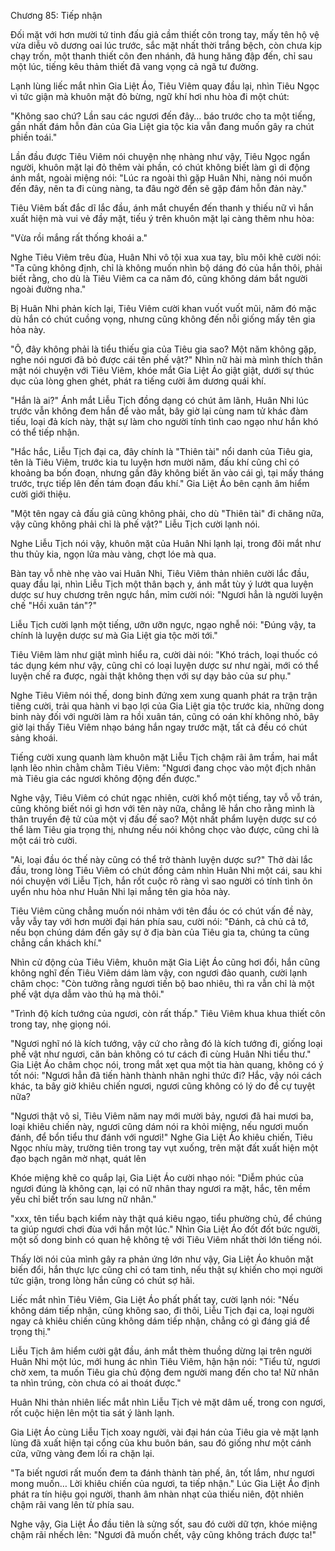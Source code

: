 




Chương 85: Tiếp nhận


Đối mặt với hơn mười tứ tinh đấu giả cầm thiết côn trong tay, mấy tên hộ vệ vừa diễu võ dương oai lúc trước, sắc mặt nhất thời trắng bệch, còn chưa kịp chạy trốn, một thanh thiết côn đen nhánh, đã hung hăng đập đến, chỉ sau một lúc, tiếng kêu thảm thiết đã vang vọng cả ngã tư đường.

Lạnh lùng liếc mắt nhìn Gia Liệt Áo, Tiêu Viêm quay đầu lại, nhìn Tiêu Ngọc vì tức giận mà khuôn mặt đỏ bừng, ngữ khí hơi nhu hòa đi một chút:

"Không sao chứ? Lần sau các ngươi đến đây… báo trước cho ta một tiếng, gần nhất đám hỗn đản của Gia Liệt gia tộc kia vẫn đang muốn gây ra chút phiền toái."

Lần đầu được Tiêu Viêm nói chuyện nhẹ nhàng như vậy, Tiêu Ngọc ngẩn người, khuôn mặt lại đỏ thêm vài phần, có chút không biết làm gì di động ánh mắt, ngoài miệng nói: "Lúc ra ngoài thì gặp Huân Nhi, nàng nói muốn đến đây, nên ta đi cùng nàng, ta đâu ngờ đến sẽ gặp đám hỗn đản này."

Tiêu Viêm bất đắc dĩ lắc đầu, ánh mắt chuyển đến thanh y thiếu nữ vì hắn xuất hiện mà vui vẻ đầy mặt, tiếu ý trên khuôn mặt lại càng thêm nhu hòa:

"Vừa rồi mắng rất thống khoái a."

Nghe Tiêu Viêm trêu đùa, Huân Nhi vô tội xua xua tay, bĩu môi khẽ cười nói: "Ta cũng không định, chỉ là không muốn nhìn bộ dáng đó của hắn thôi, phải biết rằng, cho dù là Tiêu Viêm ca ca năm đó, cũng không dám bắt người ngoài đường nha."

Bị Huân Nhi phản kích lại, Tiêu Viêm cười khan vuốt vuốt mũi, năm đó mặc dù hắn có chút cuồng vọng, nhưng cũng không đến nỗi giống mấy tên gia hỏa này.

"Ô, đây không phải là tiểu thiếu gia của Tiêu gia sao? Một năm không gặp, nghe nói ngươi đã bỏ được cái tên phế vật?" Nhìn nữ hài mà mình thích thân mật nói chuyện với Tiêu Viêm, khóe mắt Gia Liệt Áo giật giật, dưới sự thúc dục của lòng ghen ghét, phát ra tiếng cười âm dương quái khí.

"Hắn là ai?" Ánh mắt Liễu Tịch đồng dạng có chút âm lãnh, Huân Nhi lúc trước vẫn không đem hắn để vào mắt, bây giờ lại cùng nam tử khác đàm tiếu, loại đả kích này, thật sự làm cho người tính tình cao ngạo như hắn khó có thể tiếp nhận.

"Hắc hắc, Liễu Tịch đại ca, đây chính là "Thiên tài" nổi danh của Tiêu gia, tên là Tiêu Viêm, trước kia tu luyện hơn mười năm, đấu khí cũng chỉ có khoảng ba bốn đoạn, nhưng gần đây không biết ăn vào cái gì, tại mấy tháng trước, trực tiếp lên đến tám đoạn đấu khí." Gia Liệt Áo bên cạnh âm hiểm cười giới thiệu.

"Một tên ngay cả đấu giả cũng không phải, cho dù "Thiên tài" đi chăng nữa, vậy cũng không phải chỉ là phế vật?" Liễu Tịch cười lạnh nói.

Nghe Liễu Tịch nói vậy, khuôn mặt của Huân Nhi lạnh lại, trong đôi mắt như thu thủy kia, ngọn lửa màu vàng, chợt lóe mà qua.

Bàn tay vỗ nhè nhẹ vào vai Huân Nhi, Tiêu Viêm thản nhiên cười lắc đầu, quay đầu lại, nhìn Liễu Tịch một thân bạch y, ánh mắt tùy ý lướt qua luyện dược sư huy chương trên ngực hắn, mỉm cười nói: "Ngươi hẳn là người luyện chế "Hồi xuân tán"?"

Liễu Tịch cười lạnh một tiếng, ưỡn ưỡn ngực, ngạo nghễ nói: "Đúng vậy, ta chính là luyện dược sư mà Gia Liệt gia tộc mời tới."

Tiêu Viêm làm như giật mình hiểu ra, cười dài nói: "Khó trách, loại thuốc có tác dụng kém như vậy, cũng chỉ có loại luyện dược sư như ngài, mới có thể luyện chế ra được, ngài thật không thẹn với sự dạy bảo của sư phụ."

Nghe Tiêu Viêm nói thế, dong binh đứng xem xung quanh phát ra trận trận tiêng cười, trải qua hành vi bạo lợi của Gia Liệt gia tộc trước kia, những dong binh này đối với người làm ra hồi xuân tán, cũng có oán khí không nhỏ, bây giờ lại thấy Tiêu Viêm nhạo báng hắn ngay trước mặt, tất cả đều có chút sảng khoái.

Tiếng cười xung quanh làm khuôn mặt Liễu Tịch chậm rãi âm trầm, hai mắt lạnh lẽo nhìn chằm chằm Tiêu Viêm: "Ngươi đang chọc vào một địch nhân mà Tiêu gia các ngươi không động đến được."

Nghe vậy, Tiêu Viêm có chút ngạc nhiên, cười khổ một tiếng, tay vỗ vỗ trán, cũng không biết nói gì hơn với tên này nữa, chẳng lẽ hắn cho rằng mình là thân truyền đệ tử của một vị đấu đế sao? Một nhất phẩm luyện dược sư có thể làm Tiêu gia trọng thị, nhưng nếu nói không chọc vào được, cũng chỉ là một cái trò cười.

"Ai, loại đầu óc thế này cũng có thể trở thành luyện dược sư?" Thở dài lắc đầu, trong lòng Tiêu Viêm có chút đồng cảm nhìn Huân Nhi một cái, sau khi nói chuyện với Liễu Tịch, hắn rốt cuộc rõ ràng vì sao người có tính tình ôn uyển nhu hòa như Huân Nhi lại mắng tên gia hỏa này.

Tiêu Viêm cũng chẳng muốn nói nhảm với tên đầu óc có chút vấn đề này, vẫy vẫy tay với hơn mười đại hán phía sau, cười nói: "Đánh, cả chủ cả tớ, nếu bọn chúng dám đến gây sự ở địa bàn của Tiêu gia ta, chúng ta cũng chẳng cần khách khí."

Nhìn cử động của Tiêu Viêm, khuôn mặt Gia Liệt Áo cũng hơi đổi, hắn cũng không nghĩ đến Tiêu Viêm dám làm vậy, con ngươi đảo quanh, cười lạnh châm chọc: "Còn tưởng rằng ngươi tiến bộ bao nhiêu, thì ra vẫn chỉ là một phế vật dựa dẫm vào thủ hạ mà thôi."

"Trình độ kích tướng của ngươi, còn rất thấp." Tiêu Viêm khua khua thiết côn trong tay, nhẹ giọng nói.

"Ngươi nghĩ nó là kích tướng, vậy cứ cho rằng đó là kích tướng đi, giống loại phế vật như ngươi, căn bản không có tư cách đi cùng Huân Nhi tiểu thư." Gia Liệt Áo châm chọc nói, trong mắt xẹt qua một tia hàn quang, không có ý tốt nói: "Ngươi hẳn đã tiến hành thành nhân nghi thức đi? Hắc, vậy nói cách khác, ta bây giờ khiêu chiến ngươi, ngươi cũng không có lý do để cự tuyệt nữa?

"Ngươi thật vô sỉ, Tiêu Viêm năm nay mới mười bảy, ngươi đã hai mươi ba, loại khiêu chiến này, ngươi cũng dám nói ra khỏi miệng, nếu ngươi muốn đánh, để bổn tiểu thư đánh với ngươi!" Nghe Gia Liệt Áo khiêu chiến, Tiêu Ngọc nhíu mày, trường tiên trong tay vụt xuống, trên mặt đất xuất hiện một đạo bạch ngân mờ nhạt, quát lên

Khóe miệng khẽ co quắp lại, Gia Liệt Áo cười nhạo nói: "Diễm phúc của ngươi đúng là không cạn, lại có nữ nhân thay ngươi ra mặt, hắc, tên mềm yếu chỉ biết trốn sau lưng nữ nhân."

"xxx, tên tiểu bạch kiểm này thật quá kiêu ngạo, tiểu phường chủ, để chúng ta giúp ngươi chơi đùa với hắn một lúc." Nhìn Gia Liệt Áo đốt đốt bức người, một số dong binh có quan hệ không tệ với Tiêu Viêm nhất thời lớn tiếng nói.

Thấy lời nói của mình gây ra phản ứng lớn như vậy, Gia Liệt Áo khuôn mặt biến đổi, hắn thực lực cũng chỉ có tam tinh, nếu thật sự khiến cho mọi người tức giận, trong lòng hắn cũng có chút sợ hãi.

Liếc mắt nhìn Tiêu Viêm, Gia Liệt Áo phất phất tay, cười lạnh nói: "Nếu không dám tiếp nhận, cũng không sao, đi thôi, Liễu Tịch đại ca, loại người ngay cả khiêu chiến cũng không dám tiếp nhận, chẳng có gì đáng giá để trọng thị."

Liễu Tịch âm hiểm cười gật đầu, ánh mắt thèm thuồng dừng lại trên người Huân Nhi một lúc, mới hung ác nhìn Tiêu Viêm, hận hận nói: "Tiểu tử, ngươi chờ xem, ta muốn Tiêu gia chủ động đem người mang đến cho ta! Nữ nhân ta nhìn trúng, còn chưa có ai thoát được."

Huân Nhi thản nhiên liếc mắt nhìn Liễu Tịch vẻ mặt dâm uế, trong con ngươi, rốt cuộc hiện lên một tia sát ý lành lạnh.

Gia Liệt Áo cùng Liễu Tịch xoay người, vài đại hán của Tiêu gia vẻ mặt lạnh lùng đã xuất hiện tại cổng của khu buôn bán, sau đó giống như một cánh cửa, vững vàng đem lối ra chặn lại.

"Ta biết ngươi rất muốn đem ta đánh thành tàn phế, ân, tốt lắm, như ngươi mong muốn… Lời khiêu chiến của ngươi, ta tiếp nhận." Lúc Gia Liệt Áo định phát ra tín hiệu gọi người, thanh âm nhàn nhạt của thiếu niên, đột nhiên chậm rãi vang lên từ phía sau.

Nghe vậy, Gia Liệt Áo đầu tiên là sửng sốt, sau đó cười dữ tợn, khóe miệng chậm rãi nhếch lên: "Ngươi đã muốn chết, vậy cũng không trách được ta!"




